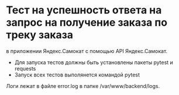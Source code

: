 ﻿# Тест на успешность ответа на запрос на получение заказа по треку заказа
 в приложении Яндекс.Самокат с помощью API Яндекс.Самокат.

- Для запуска тестов должны быть установлены пакеты pytest и requests
- Запуск всех тестов выполянется командой pytest

Логи лежат в файле error.log в папке /var/www/backend/logs.